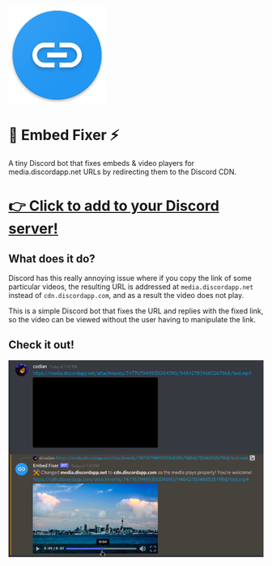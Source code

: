![Embed Fixer Logo](images/embed-fixer-round.png)

# 🔗 Embed Fixer ⚡
A tiny Discord bot that fixes embeds &amp; video players for media.discordapp.net URLs by redirecting them to the Discord CDN.

# [👉 Click to add to your Discord server!](https://discord.com/api/oauth2/authorize?client_id=948506066281463828&permissions=11264&scope=bot)

## What does it do?
Discord has this really annoying issue where if you copy the link of some particular videos, the resulting URL is addressed at `media.discordapp.net` instead of `cdn.discordapp.com`, and as a result the video does not play.

This is a simple Discord bot that fixes the URL and replies with the fixed link, so the video can be viewed without the user having to manipulate the link.

## Check it out!

![Demo Image](images/demo.png)